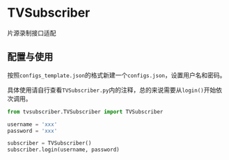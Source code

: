 # TVSubscriber

片源录制接口适配

## 配置与使用

按照`configs_template.json`的格式新建一个`configs.json`，设置用户名和密码。

具体使用请自行查看`TVSubscriber.py`内的注释，总的来说需要从`login()`开始依次调用。

```python
from tvsubscriber.TVSubscriber import TVSubscriber

username = 'xxx'
password = 'xxx'

subscriber = TVSubscriber()
subscriber.login(username, password)
```


